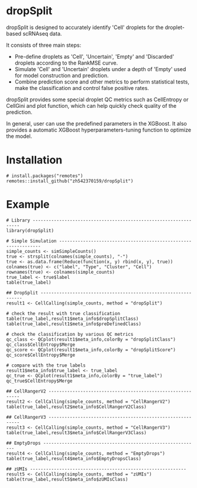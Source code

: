# dropSplit

dropSplit is designed to accurately identify 'Cell' droplets for the droplet-based scRNAseq data. 

It consists of three main steps:
* Pre-define droplets as 'Cell', 'Uncertain', 'Empty' and 'Discarded' droplets according to the RankMSE curve.
* Simulate 'Cell' and 'Uncertain' droplets under a depth of 'Empty' used for model construction and prediction.
* Combine prediction score and other metrics to perform statistical tests, make the classification and control false positive rates.

dropSplit provides some special droplet QC metrics such as CellEntropy or CellGini and plot function, which can help quickly check quality of the prediction.
    
In general, user can use the predefined parameters in the XGBoost. It also provides a automatic XGBoost hyperparameters-tuning function to optimize the model.

# Installation
```
# install.packages("remotes")
remotes::install_github("zh542370159/dropSplit")
```

# Example
```
# Library -----------------------------------------------------------------
library(dropSplit)

# Simple Simulation ---------------------------------------------------------------
simple_counts <- simSimpleCounts()
true <- strsplit(colnames(simple_counts), "-")
true <- as.data.frame(Reduce(function(x, y) rbind(x, y), true))
colnames(true) <- c("label", "Type", "Cluster", "Cell")
rownames(true) <- colnames(simple_counts)
true_label <- true$label
table(true_label)

## DropSplit ---------------------------------------------------------------
result1 <- CellCalling(simple_counts, method = "dropSplit")

# check the result with true classification
table(true_label,result1$meta_info$dropSplitClass)
table(true_label,result1$meta_info$preDefinedClass)

# check the classification by various QC metrics
qc_class <- QCplot(result1$meta_info,colorBy = "dropSplitClass")
qc_class$CellEntropy$Merge
qc_score <- QCplot(result1$meta_info,colorBy = "dropSplitScore")
qc_score$CellEntropy$Merge

# compare with the true labels
result1$meta_info$true_label <- true_label
qc_true <- QCplot(result1$meta_info,colorBy = "true_label")
qc_true$CellEntropy$Merge

## CellRangerV2 -----------------------------------------------------------
result2 <- CellCalling(simple_counts, method = "CellRangerV2")
table(true_label,result2$meta_info$CellRangerV2Class)

## CellRangerV3 -----------------------------------------------------------
result3 <- CellCalling(simple_counts, method = "CellRangerV3")
table(true_label,result3$meta_info$CellRangerV3Class)

## EmptyDrops -----------------------------------------------------------
result4 <- CellCalling(simple_counts, method = "EmptyDrops")
table(true_label,result4$meta_info$EmptyDropsClass)

## zUMIs -----------------------------------------------------------
result5 <- CellCalling(simple_counts, method = "zUMIs")
table(true_label,result5$meta_info$zUMIsClass)


```
